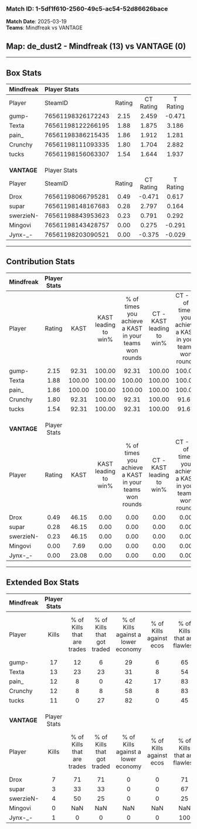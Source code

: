 ### Match ID: 1-5df1f610-2560-49c5-ac54-52d86626bace  
**Match Date**: 2025-03-19  
**Teams**: Mindfreak vs VANTAGE  

## **Map**: de_dust2 - Mindfreak (13) vs VANTAGE (0)  
---  

## Box Stats  

| **Mindfreak** | Player Stats      |        |           |          |        |       |       |         |        |      |     |
| :- | :- | :-: | :-: | :-: | :-: | :-: | :-: | :-: | :-: | :-: | :-: |
| Player        | SteamID           | Rating | CT Rating | T Rating |  KAST  |  ADR  | Kills | Assists | Deaths | K/D  | HS% |
| gump-         | 76561198326172243 |  2.15  |   2.459   |  -0.471  | 92.31  | 123.0 |  17   |    2    |   3    | 5.67 | 52  |
| Texta         | 76561198122266195 |  1.88  |   1.875   |  3.186   | 100.00 | 95.5  |  13   |    5    |   3    | 4.33 | 69  |
| pain_         | 76561198386215435 |  1.86  |   1.912   |  1.281   | 100.00 | 109.9 |  12   |    6    |   3    | 4.00 | 16  |
| Crunchy       | 76561198111093335 |  1.80  |   1.704   |  2.882   | 92.31  | 90.7  |  12   |    7    |   2    | 6.00 | 58  |
| tucks         | 76561198156063307 |  1.54  |   1.644   |  1.937   | 92.31  | 71.4  |  11   |    1    |   4    | 2.75 | 45  |
|               |                   |        |           |          |        |       |       |         |        |      |     |
|               |                   |        |           |          |        |       |       |         |        |      |     |
|               |                   |        |           |          |        |       |       |         |        |      |     |
| **VANTAGE**   | Player Stats      |        |           |          |        |       |       |         |        |      |     |
| Player        | SteamID           | Rating | CT Rating | T Rating |  KAST  |  ADR  | Kills | Assists | Deaths | K/D  | HS% |
| Drox          | 76561198066795281 |  0.49  |  -0.471   |  0.617   | 46.15  | 50.4  |   7   |    0    |   13   | 0.54 | 85  |
| supar         | 76561198148167683 |  0.28  |   2.797   |  0.164   | 46.15  | 60.4  |   3   |    3    |   13   | 0.23 | 100 |
| swerzieN-     | 76561198843953623 |  0.23  |   0.791   |  0.292   | 46.15  | 31.8  |   4   |    0    |   13   | 0.31 | 75  |
| Mingovi       | 76561198143428757 |  0.00  |   0.275   |  -0.291  |  7.69  | 22.2  |   0   |    0    |   13   | 0.00 |  0  |
| Jynx-_-       | 76561198203090521 |  0.00  |  -0.375   |  -0.029  | 23.08  | 26.2  |   1   |    2    |   13   | 0.08 | 100 |
---  

## Contribution Stats  

| **Mindfreak** | Player Stats |        |                      |                                                        |                           |                                                             |                          |                                                            |
| :- | :-: | :-: | :-: | :-: | :-: | :-: | :-: | :-: |
| Player        |    Rating    |  KAST  | KAST leading to win% | % of times you achieve a KAST in your teams won rounds | CT - KAST leading to win% | CT - % of times you achieve a KAST in your teams won rounds | T - KAST leading to win% | T - % of times you achieve a KAST in your teams won rounds |
| gump-         |     2.15     | 92.31  |        100.00        |                         92.31                          |          100.00           |                           100.00                            |           0.00           |                            0.00                            |
| Texta         |     1.88     | 100.00 |        100.00        |                         100.00                         |          100.00           |                           100.00                            |          100.00          |                           100.00                           |
| pain_         |     1.86     | 100.00 |        100.00        |                         100.00                         |          100.00           |                           100.00                            |          100.00          |                           100.00                           |
| Crunchy       |     1.80     | 92.31  |        100.00        |                         92.31                          |          100.00           |                            91.67                            |          100.00          |                           100.00                           |
| tucks         |     1.54     | 92.31  |        100.00        |                         92.31                          |          100.00           |                            91.67                            |          100.00          |                           100.00                           |
|               |              |        |                      |                                                        |                           |                                                             |                          |                                                            |
|               |              |        |                      |                                                        |                           |                                                             |                          |                                                            |
|               |              |        |                      |                                                        |                           |                                                             |                          |                                                            |
| **VANTAGE**   | Player Stats |        |                      |                                                        |                           |                                                             |                          |                                                            |
| Player        |    Rating    |  KAST  | KAST leading to win% | % of times you achieve a KAST in your teams won rounds | CT - KAST leading to win% | CT - % of times you achieve a KAST in your teams won rounds | T - KAST leading to win% | T - % of times you achieve a KAST in your teams won rounds |
| Drox          |     0.49     | 46.15  |         0.00         |                          0.00                          |           0.00            |                            0.00                             |           0.00           |                            0.00                            |
| supar         |     0.28     | 46.15  |         0.00         |                          0.00                          |           0.00            |                            0.00                             |           0.00           |                            0.00                            |
| swerzieN-     |     0.23     | 46.15  |         0.00         |                          0.00                          |           0.00            |                            0.00                             |           0.00           |                            0.00                            |
| Mingovi       |     0.00     |  7.69  |         0.00         |                          0.00                          |           0.00            |                            0.00                             |           0.00           |                            0.00                            |
| Jynx-_-       |     0.00     | 23.08  |         0.00         |                          0.00                          |           0.00            |                            0.00                             |           0.00           |                            0.00                            |
---  

## Extended Box Stats  

| **Mindfreak** | Player Stats |                            |                            |                                    |                         |                              |                                 |        |                             |                                     |                          |                               |                            |
| :- | :-: | :-: | :-: | :-: | :-: | :-: | :-: | :-: | :-: | :-: | :-: | :-: | :-: |
| Player        |    Kills     | % of Kills that are trades | % of Kills that got traded | % of Kills against a lower economy | % of Kills against ecos | % of Kills that are flawless | % of Kills that are close duels | Deaths | % of Deaths that get traded | % of Deaths against a lower economy | % of Deaths against ecos | % of Deaths that are flawless | % of Deaths that are close |
| gump-         |      17      |             12             |             6              |                 29                 |            6            |              65              |                6                |   3    |             67              |                 33                  |            33            |              33               |             0              |
| Texta         |      13      |             23             |             23             |                 31                 |            8            |              54              |                0                |   3    |             67              |                  0                  |            0             |              67               |             0              |
| pain_         |      12      |             8              |             0              |                 42                 |           17            |              83              |                0                |   3    |              0              |                 33                  |            0             |              33               |             33             |
| Crunchy       |      12      |             8              |             8              |                 58                 |            8            |              83              |                0                |   2    |              0              |                 50                  |            0             |              100              |             0              |
| tucks         |      11      |             0              |             27             |                 82                 |            0            |              45              |                0                |   4    |             75              |                 75                  |            25            |              75               |             0              |
|               |              |                            |                            |                                    |                         |                              |                                 |        |                             |                                     |                          |                               |                            |
|               |              |                            |                            |                                    |                         |                              |                                 |        |                             |                                     |                          |                               |                            |
|               |              |                            |                            |                                    |                         |                              |                                 |        |                             |                                     |                          |                               |                            |
| **VANTAGE**   | Player Stats |                            |                            |                                    |                         |                              |                                 |        |                             |                                     |                          |                               |                            |
| Player        |    Kills     | % of Kills that are trades | % of Kills that got traded | % of Kills against a lower economy | % of Kills against ecos | % of Kills that are flawless | % of Kills that are close duels | Deaths | % of Deaths that get traded | % of Deaths against a lower economy | % of Deaths against ecos | % of Deaths that are flawless | % of Deaths that are close |
| Drox          |      7       |             71             |             71             |                 0                  |            0            |              71              |                0                |   13   |              8              |                  0                  |            0             |              77               |             0              |
| supar         |      3       |             33             |             33             |                 0                  |            0            |              67              |               33                |   13   |             15              |                  0                  |            0             |              54               |             0              |
| swerzieN-     |      4       |             50             |             25             |                 0                  |            0            |              25              |                0                |   13   |             15              |                  0                  |            0             |              77               |             0              |
| Mingovi       |      0       |            NaN             |            NaN             |                NaN                 |           NaN           |             NaN              |               NaN               |   13   |              8              |                  0                  |            0             |              77               |             8              |
| Jynx-_-       |      1       |             0              |             0              |                 0                  |            0            |             100              |                0                |   13   |             15              |                  0                  |            0             |              46               |             0              |
